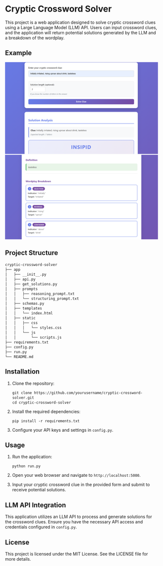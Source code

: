 # Cryptic Crossword Solver

This project is a web application designed to solve cryptic crossword clues using a Large Language Model (LLM) API. Users can input crossword clues, and the application will return potential solutions generated by the LLM and a breakdown of the wordplay.

## Example

![example screenshot 1](https://github.com/Eli-Persky/cryptic-crossword-solver/blob/main/screenshot1.png)
![example screenshot 2](https://github.com/Eli-Persky/cryptic-crossword-solver/blob/main/screenshot2.png)

## Project Structure

```
cryptic-crossword-solver
├── app
│   ├── __init__.py
│   ├── api.py
│   ├── get_solutions.py
│   ├── prompts
│   │   ├── reasoning_prompt.txt
│   │   └── structuring_prompt.txt
│   ├── schemas.py
│   ├── templates
│   │   └── index.html
│   ├── static
│   │   ├── css
│   │   │   └── styles.css
│   │   └── js
│   │       └── scripts.js
├── requirements.txt
├── config.py
├── run.py
└── README.md
```

## Installation

1. Clone the repository:
   ```
   git clone https://github.com/yourusername/cryptic-crossword-solver.git
   cd cryptic-crossword-solver
   ```

2. Install the required dependencies:
   ```
   pip install -r requirements.txt
   ```

3. Configure your API keys and settings in `config.py`.

## Usage

1. Run the application:
   ```
   python run.py
   ```

2. Open your web browser and navigate to `http://localhost:5000`.

3. Input your cryptic crossword clue in the provided form and submit to receive potential solutions.

## LLM API Integration

This application utilizes an LLM API to process and generate solutions for the crossword clues. Ensure you have the necessary API access and credentials configured in `config.py`.

## License

This project is licensed under the MIT License. See the LICENSE file for more details.
